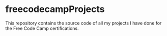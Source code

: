 # freecodecampProjects
This repository contains the source code of all my projects I have done for the Free Code Camp certifications.
